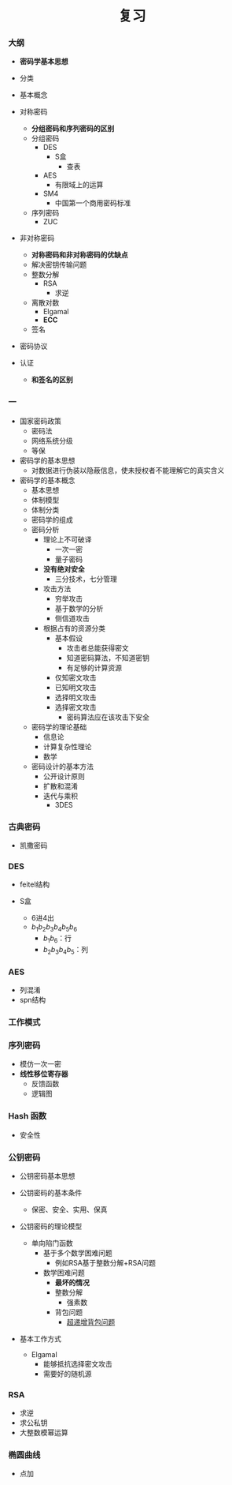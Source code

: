 <h1 style="text-align: center;">
    复习
</h1>



### 大纲

- **密码学基本思想**
- 分类
- 基本概念
- 对称密码
  - **分组密码和序列密码的区别**
  - 分组密码
    - DES
      - S盒
        - 查表
    - AES
      - 有限域上的运算
    - SM4
      - 中国第一个商用密码标准
  - 序列密码
    - ZUC
- 非对称密码
  - **对称密码和非对称密码的优缺点**
  - 解决密钥传输问题
  - 整数分解
    - RSA
      - 求逆
  - 离散对数
    - Elgamal
    - **ECC**
  - 签名

- 密码协议
- 认证
  - **和签名的区别**



### 一

- 国家密码政策
  - 密码法
  - 网络系统分级
  - 等保
- 密码学的基本思想
  - 对数据进行伪装以隐蔽信息，使未授权者不能理解它的真实含义
- 密码学的基本概念
  - 基本思想
  - 体制模型
  - 体制分类
  - 密码学的组成
  - 密码分析
    - 理论上不可破译
      - 一次一密
      - 量子密码
    - **没有绝对安全**
      - 三分技术，七分管理
    - 攻击方法
      - 穷举攻击
      - 基于数学的分析
      - 侧信道攻击
    - 根据占有的资源分类
      - 基本假设
        - 攻击者总能获得密文
        - 知道密码算法，不知道密钥
        - 有足够的计算资源
      - 仅知密文攻击
      - 已知明文攻击
      - 选择明文攻击
      - 选择密文攻击
        - 密码算法应在该攻击下安全
  - 密码学的理论基础
    - 信息论
    - 计算复杂性理论
    - 数学
  - 密码设计的基本方法
    - 公开设计原则
    - 扩散和混淆
    - 迭代与乘积
      - 3DES



### 古典密码

- 凯撒密码



### DES

- feitel结构

- S盒
  - 6进4出
  - $b_1b_2b_3b_4b_5b_6$
    - $b_1b_6$：行
    - $b_2b_3b_4b_5$：列



### AES

- 列混淆
- spn结构



### 工作模式





### 序列密码

- 模仿一次一密
- **线性移位寄存器**
  - 反馈函数
  - 逻辑图



### Hash 函数

- 安全性



### 公钥密码

- 公钥密码基本思想
- 公钥密码的基本条件
  - 保密、安全、实用、保真
- 公钥密码的理论模型
  - 单向陷门函数
    - 基于多个数学困难问题
      - 例如RSA基于整数分解+RSA问题
    - 数学困难问题
      - **最坏的情况**
      - 整数分解
        - 强素数
      - 背包问题
        - [超递增背包问题](https://www.anquanke.com/post/id/207798)

- 基本工作方式
  - Elgamal
    - 能够抵抗选择密文攻击
    - 需要好的随机源



### RSA

- 求逆
- 求公私钥
- 大整数模幂运算



### 椭圆曲线

- 点加